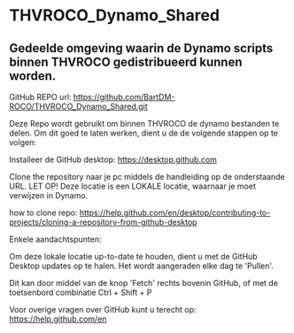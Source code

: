 # THVROCO_Dynamo_Shared
Gedeelde omgeving waarin de Dynamo scripts binnen THVROCO gedistribueerd kunnen worden.
---------------------------------------------------------------------------------------

GitHub REPO url: https://github.com/BartDM-ROCO/THVROCO_Dynamo_Shared.git


Deze Repo wordt gebruikt om binnen THVROCO de dynamo bestanden te delen. 
Om dit goed te laten werken, dient u de de volgende stappen op te volgen:

Installeer de GitHub desktop: https://desktop.github.com

Clone the repository naar je pc middels de handleiding op de onderstaande URL.
LET OP! Deze locatie is een LOKALE locatie, waarnaar je moet verwijzen in Dynamo.

how to clone repo:
https://help.github.com/en/desktop/contributing-to-projects/cloning-a-repository-from-github-desktop

Enkele aandachtspunten:

Om deze lokale locatie up-to-date te houden, dient u met de GitHub Desktop updates op te halen. 
Het wordt aangeraden elke dag te 'Pullen'. 

Dit kan door middel van de knop 'Fetch' rechts bovenin GitHub, of met de toetsenbord combinatie Ctrl + Shift + P

Voor overige vragen over GitHub kunt u terecht op:
https://help.github.com/en
